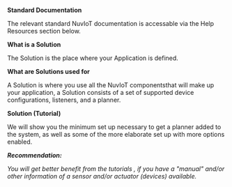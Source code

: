  
**Standard Documentation**

The relevant standard NuvIoT documentation is accessable via the Help Resources section below.

**What is a Solution**

The Solution is the place where your Application is defined.  
  
**What are Solutions used for**

A Solution is where you use all the NuvIoT componentsthat will make up your application, a Solution consists of a set of supported device configurations, listeners, and a planner.

**Solution (Tutorial)**

We will show you the minimum set up necessary to get a planner added to the system, as well as some of the more elaborate set up with more options enabled.

**_Recommendation:_**

_You will get better benefit from the tutorials , if you have a "manual" and/or other information of a sensor and/or actuator (devices) available._
